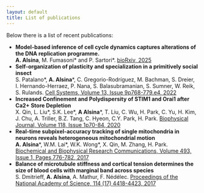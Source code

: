 ```yaml
---
layout: default
title: List of publications
---
```

<p style='text-align:justify'>Below there is a list of recent publications:</p>

- **Model-based inference of cell cycle dynamics captures alterations of the DNA replication programme.**\
  __A. Alsina__, M. Fumasoni\* and P. Sartori\*. [bioRxiv, 2025](https://www.biorxiv.org/content/10.1101/2025.03.19.644216.abstract)
- **Self-organization of plasticity and specialization in a primitively social insect**\
  S. Patalano\*, __A. Alsina__\*, C. Gregorio-Rodríguez, M. Bachman, S. Dreier, I. Hernando-Herraez, P. Nana, S. Balasubramanian, S. Sumner, W. Reik, S. Rulands. [Cell Systems, Volume 13, Issue 9p768-779.e4, 2022](https://www.cell.com/cell-systems/fulltext/S2405-4712(22)00315-5)
- **Increased Confinement and Polydispersity of STIM1 and Orai1 after Ca2+ Store Depletion**\
  X. Qin, L. Liu*, S.K. Lee*, __A Alsina__\*, T. Liu, C. Wu, H. Park, C. Yu, H. Kim, J. Chu, A. Triller, B.Z. Tang, C. Hyeon, C.Y. Park, H. Park. [Biophysical Journal, Volume 118, Issue 1p70-84, 2020](https://www.cell.com/biophysj/fulltext/S0006-3495(19)30942-7)
- **Real-time subpixel-accuracy tracking of single mitochondria in neurons reveals heterogeneous mitochondrial motion**\
  __A. Alsina__\*, W.M. Lai\*, W.K. Wong\*, X. Qin, M. Zhang, H. Park. [Biochemical and Biophysical Research Communications, Volume 493, Issue 1, Pages 776-782, 2017](www.sciencedirect.com/science/article/abs/pii/S0006291X17316868)
- **Balance of microtubule stiffness and cortical tension determines the size of blood cells with marginal band across species**\
  S. Dmitrieff, __A. Alsina__, A. Mathur, F. Nédélec. [Proceedings of the National Academy of Science, 114 (17) 4418-4423, 2017](https://www.pnas.org/doi/abs/10.1073/pnas.1618041114)

